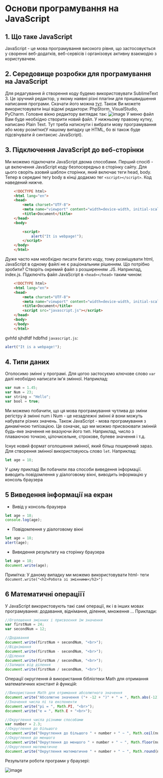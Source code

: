 # Основи програмування на JavaScript
## 1. Що таке JavaScript
JavaScript - це мова програмування високого рівня, що застосовується у своренні веб-додатків, веб-сервісів і організовує активну взаємодію з користувачем.
## 2. Середовище розробки для програмування на JavaScript
Для редагування й створення коду будемо використовувати SublimeText 3. Це зручний редактор, у якому наявні різні плагіни для пришвидшення написання програми. Скачати його можна [тут](https://www.sublimetext.com/3). Також Ви можете використовувати інші відомі редактори: PhpStorm, VisualStudio, PyCharm.
Головне вікно редактору виглядає так:
![image](https://user-images.githubusercontent.com/78512320/111908935-324de980-8a6c-11eb-8e6e-550df6ad757c.png)
У меню файл Вам буде необхідно створити новий файл. У нижньому правому кутку, написано Plain Text. Тут треба натиснути і вибрати мову програмування або мову розмітки(У нашому випадку це HTML, бо ві також буде підсвічувати й синтаксис JavaScript).
## 3. Підключення JavaScript до веб-сторінки
Ми можемо підключати JavaScript двома способами. Перший спосіб - це включення JavaScript коду безпосередньо в сторінку сайту. Для цього своріть азовий шаблон сторінки, який включає теги head, body. Тепер в середині тегу body в кінці додаємо тег `<script></script>`. Код наведений нижче. 
```html    
	<!DOCTYPE html>
	<html lang="en">
	<head>
		<meta charset="UTF-8">
		<meta name="viewport" content="width=device-width, initial-scale=1.0">
		<title>Document</title>
	</head>
	<body>

		<script>
			alert("It is webpage!");
		</script>	
	</body>
	</html>
```

Дуже часто нам необхідно писати багато коду, тому розміщувати html, JavaScript в одному файлі не є раціональним рішенням. Що потрібно зробити? Створіть окремий файл з розширенням .JS. Наприклад, index.js. Підключіть файл JavaScript в `<head></head>` таким чином:

```html
	<!DOCTYPE html>
	<html lang="en">
	<head>
		<meta charset="UTF-8">
		<meta name="viewport" content="width=device-width, initial-scale=1.0">
		<title>Document</title>
		<script src="javascript.js"></script>
	</head>
	<body>		
	</body>
	</html>
```
 gvhfd sjhdfdf hdbfhd ```javascript.js```:
```js
alert("It is a webpage!");
```
	
## 4. Типи даних
Оголосимо змінні у програмі. Для цогоо застосуємо ключове слово `var` далі необхідно написати ім'я змінної. Наприклад:
```js
var num = 1.45;
var Num = 23;
var string = "Hello";
var bool = true;
```
Ми можемо побачити, що ця мова програмування чутлива до зміни регістру й змінні num і Num - це незадлежні змінні й вони можуть набувати різних значень. 
Також JavaScript - мова програмування з динамічною типізацією. Це означає, що ми можмо присвоювати змінній будь-яке значення не вказуючи його тип. Наприклад, число з плаваючою точкою, цілочисельне, строкове, булеве значення і т.д.

Існує новий формат оголошення змінної, який більш поширений зараз. Для створення змінної використовуюсь слово `let`. Наприклад:
```js
let age = 18;
```
У цому прикладі Ви побачили лва способи виведення інформації. виводить повідомлення у діалоговому вікні, виводить інформацію у консоль браузера 
## 5 Виведення інформації на екран
* Вивід у консоль браузера
```js
let age = 18;
console.log(age);
```
* Повідомлення у діалоговому вікні
```js
let age = 18;
alert(age);
```
* Виведення результату на сторінку браузера
```js
let age = 18;
document.write(age);
```
Примітка: У даному випадку ми можемо використовувати html- теги `document.write("<h2>Робота зі змінними</h2>")`
## 6 Математичні операціїї
У JavaScript використовують такі самі операції, як і в інших мовах програмування: додавання, віднімання, ділення, множення ... Приклади:
```js
//Оголошення змінних і присвоєння їм значення
var firstNum = 24;
var secondNum = 12;

//Додавання
document.write(firstNum + secondNum, "<br>");
//Віднімання
document.write(firstNum - secondNum, "<br>");
//Ділення
document.write(firstNum / secondNum, "<br>");
//Залишок від ділення
document.write(firstNum / secondNum, "<br>");
```
Операції округлення й використання бібліотеки Math для отримання математичних констант й функцій:
```js
//Використання Math для отримання абсолютного значення
document.write("Абсолютне значення ("+ -12 + ")" + " = ", Math.abs(-12), "<br>");
//Значення числа пі та експоненти
document.write("pi = ", Math.PI, "<br>");
document.write("e = ", Math.E + "<br>");

//Округлення числа різними способами
var number = 2.3; 
//Округлення до більшого
document.write("Округлення до більшого " + number + " ~ ", Math.ceil(number) + "<br>");
//Округлення до меншого
document.write("Округлення до меншого " + number + " ~ ", Math.floor(number) + "<br>");
//Округлення математичне
document.write("Округлення математичне " + number + " ~ ", Math.round(number) + "<br>");
```
Результати роботи програми у браузері:

![image](https://user-images.githubusercontent.com/78512320/111909470-8063ec80-8a6e-11eb-8d7b-c4e3cf6c86a0.png)

